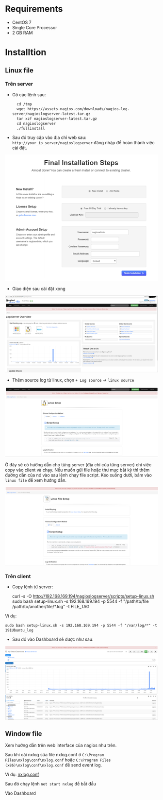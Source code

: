 # Requirements
- CentOS 7
- Single Core Processor
- 2 GB RAM

# Installtion
## Linux file
### Trên server
- Gõ các lệnh sau:
    
        cd /tmp
        wget https://assets.nagios.com/downloads/nagios-log-server/nagioslogserver-latest.tar.gz
        tar xzf nagioslogserver-latest.tar.gz
        cd nagioslogserver
        ./fullinstall

- Sau đó truy cập vào địa chỉ web sau: `http://your_ip_server/nagioslogserver` đăng nhập để hoàn thành việc cài đặt.

<img src = "Final Installation Steps.png">

- Giao diện sau cài đặt xong

<img src = "home.png">

- Thêm source log từ linux, chọn `+ Log source` -> `linux source`

<img src = "linux_source.png">

Ở đây sẽ có hướng dẫn cho từng server (địa chỉ của từng server) chỉ việc copy vào client và chạy. Nếu muốn gửi file hoặc thư mục bắt kỳ thì thêm đường dẫn của nó vào sau lệnh chạy file script. Kéo xuống dưới, bấm vào `linux file` để xem hướng dẫn.

<img src = "linux_file.png">

### Trên client
- Copy lệnh từ server:

    curl -s -O http://192.168.169.194/nagioslogserver/scripts/setup-linux.sh
    sudo bash setup-linux.sh -s 192.168.169.194 -p 5544 -f "/path/to/file /path/to/another/file/*.log" -t FILE_TAG

Ví dụ: 

    sudo bash setup-linux.sh -s 192.168.169.194 -p 5544 -f "/var/log/*" -t 191Ubuntu_log
  
- Sau đó vào Dashboard sẽ được như sau:
 
 <img src = "dashboard.png">

## Window file
Xem hướng dẫn trên web interface của nagios như trên.

Sau khi cài nxlog sửa file nxlog.conf ở `C:\Program Files\nxlog\conf\nxlog.conf` hoặc `C:\Program Files (x86)\nxlog\conf\nxlog.conf` để send event log. 

Ví dụ: [nxlog.conf](nxlog.conf)

Sau đó chạy lệnh `net start nxlog` để bắt đầu

Vào Dashboard

<img scr = "1.png">



